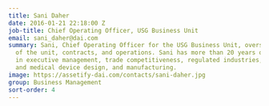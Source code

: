 ```yaml
---
title: Sani Daher
date: 2016-01-21 22:18:00 Z
job-title: Chief Operating Officer, USG Business Unit
email: sani_daher@dai.com
summary: Sani, Chief Operating Officer for the USG Business Unit, overseas all regions
  of the unit, contracts, and operations. Sani has more than 20 years of experience
  in executive management, trade competitiveness, regulated industries, lean processes,
  and medical device design, and manufacturing.
image: https://assetify-dai.com/contacts/sani-daher.jpg
group: Business Management
sort-order: 4
---
```


